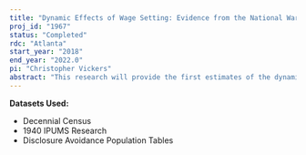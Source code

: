 ```yaml
---
title: "Dynamic Effects of Wage Setting: Evidence from the National War Labor Board"
proj_id: "1967"
status: "Completed"
rdc: "Atlanta"
start_year: "2018"
end_year: "2022.0"
pi: "Christopher Vickers"
abstract: "This research will provide the first estimates of the dynamic effects of wage minimums and maximums on wage inequality and employment in the United States. We combine demographic data from the Decennial Censuses of 1950–2000 with data on wage setting minimums and maximums by occupation and geographical area during World War II. We then estimate the impact of wage controls on wage inequality using spatial discontinuity in wage setting across War Labor Board regions and zones. In particular, we compare economically similar proximate towns located in different War Labor Board regions and zones and, thus, subject to different wage regulation during World War II. Using this approach, we will estimate the effect of minimum and maximum wages on wage inequality and employment using the 1950–2000 Decennial Censuses to estimate the dynamic impacts of the regulation after it was rescinded. In doing so, this project sheds light on the causes of the decline in inequality experienced in the post-war period and contributes to the ongoing discussion regarding the importance of institutions for inequality.  "
---
```


**Datasets Used:**

  - Decennial Census 
  - 1940 IPUMS Research 
  - Disclosure Avoidance Population Tables 

